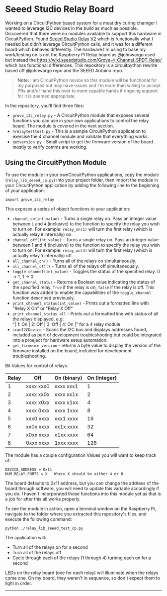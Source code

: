 # Seeed Studio Relay Board

Working on a CircuitPython based system for a meat dry curing chamger I wanted to leverage I2C devices in the build as much as possible.  Discovered that there were no modules available to support this hardware in CircuitPython.  Found [Seeed Studio Relay V2](https://github.com/johnwargo/seeed-studio-relay-v2) which is functionally what I needed but didn't leverage CircuitPython calls, and it was for a different board which behaves differently.  The hardware I'm using to base my work/testing on is not the Raspberry Pi Relay board as @johnwargo used but instead the https://wiki.seeedstudio.com/Grove-4-Channel_SPDT_Relay/ which has functional differences.  This repository is a circuitpython rewrite based off @johnwargo repo and the SEEED Arduino repo.  

> **Note:** I am CircuitPython novice so this module will be functional for my purposes but may have issues and I'm more than willing to accept PRs and/or hand this over to more capable hands if ongoing support for it is deemed appropriate.

In the repository, you'll find three files:

+	`grove_i2c_relay.py` - A CircuitPython module that exposes several functions you can use in your own applications to control the relay board. The module is covered in the next section.
+	`4relaytesttest.py` - This is a sample CircuitPython application to exercise the 4 channel module and validate that everything works.
+   `getversion.py` - Small script to get the firmware version of the board mostly to verify comms are working.

## Using the CircuitPython Module

To use the module in your ownCircuitPython applications, copy the module (`relay_lib_seeed_cp.py`) into your project folder, then import the module in your CircuitPython application by adding the following line to the beginning of your application:

	import grove_i2c_relay

This exposes a series of object functions to your application:

+	`channel_on(int_value)` - Turns a single relay on. Pass an integer value between `1` and `4` (inclusive) to the function to specify the relay you wish to turn on. For example: `relay_on(1)` will turn the first relay (which is actually relay `0` internally) on.
+	`channel_off(int_value)` - Turns a single relay on. Pass an integer value between 1 and 4 (inclusive) to the function to specify the relay you wish to turn on. For example: `relay_on(4)` will turn the first relay (which is actually relay `3` internally) off.
+	`all_channel_on()` - Turns all of the relays on simultaneously.    
+	`all_channel_off()` - Turns all of the relays off simultaneously.
+	`toggle_channel(int_value)` - Toggles the status of the specified relay. 0 -> 1, 1 -> 0
+	`get_channel_status` - Returns a Boolean value indicating the status of the specified relay. `True` if the relay is on, `false` if the relay is off. This function was added to enable the capabilities of the `toggle_channel` function described previously.
+	`print_channel_status(int_value)` - Prints out a formatted line with "Relay X On" or "Relay X Off"
+	`print_channel_status_all` - Prints out a formatted line with status of all the relays displayed. e.g.  
"| 1: On  | 2: Off | 3: Off | 4: On  |" for a 4 relay module 
+   `scanI2CDevice` - Scans the I2C bus and displays addresses found, included as part of development troubleshooting but could be integrated into a proeject for hardware setup automation.
+   `get_firmware_version` - returns a byte value to display the version of the firmware installed on the board, included for development troubleshooting.

Bit Values for control of relays.

| Relay | Off       | On (binary) | On (Integer) |
|-------|-----------|-------------|--------------| 
| 1     | xxxx xxx0 | xxxx xxx1   | 1            |
| 2     | xxxx xx0x | xxxx xx1x   | 2            |
| 3     | xxxx x0xx | xxxx x1xx   | 4            |
| 4     | xxxx 0xxx | xxxx 1xxx   | 8            |
| 5     | xxx0 xxxx | xxx1 xxxx   | 16           |
| 6     | xx0x xxxx | xx1x xxxx   | 32           |
| 7     | x0xx xxxx | x1xx xxxx   | 64           |
| 8     | 0xxx xxxx | 1xxx xxxx   | 128          |

The module has a couple configuration Values you will want to keep track of:

	DEVICE_ADDRESS = 0x11
    NUM_RELAY_PORTS = X   Where X should be either 4 or 8  

The board defaults to 0x11 address, but you can change the address of the board through software, you will need to update this variable accordingly if you do. I haven't incorporated those functions into this module yet as that is a job for after this all works properly.

To see the module in action, open a terminal window on the Raspberry Pi, navigate to the folder where you extracted this repository's files, and execute the following command:

	python ./relay_lib_seeed_test_cp.py

The application will:

+	Turn all of the relays on for a second
+	Turn all of the relays off
+	Cycle through each of the relays (1 through 4) turning each on for a second

LEDs on the relay board (one for each relay) will illuminate when the relays come one. On my board, they weren't in sequence, so don't expect them to light in order.

***
